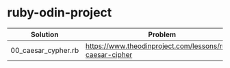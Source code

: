 # ruby-odin-project

| Solution | Problem |
| -- | -- |
| 00_caesar_cypher.rb | https://www.theodinproject.com/lessons/ruby-caesar-cipher |
